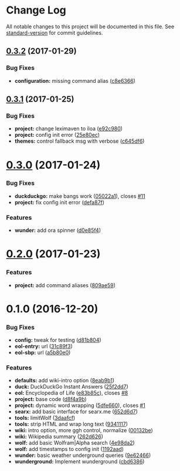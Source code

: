 # Change Log

All notable changes to this project will be documented in this file. See [standard-version](https://github.com/conventional-changelog/standard-version) for commit guidelines.

<a name="0.3.2"></a>
## [0.3.2](https://github.com/drawnepicenter/iloa/compare/v0.3.1...v0.3.2) (2017-01-29)


### Bug Fixes

* **configuration:** missing command alias ([c8e6366](https://github.com/drawnepicenter/iloa/commit/c8e6366))



<a name="0.3.1"></a>
## [0.3.1](https://github.com/drawnepicenter/iloa/compare/v0.3.0...v0.3.1) (2017-01-25)


### Bug Fixes

* **project:** change leximaven to iloa ([e92c980](https://github.com/drawnepicenter/iloa/commit/e92c980))
* **project:** config init error ([25e80ec](https://github.com/drawnepicenter/iloa/commit/25e80ec))
* **themes:** control fallback msg with verbose ([c645df6](https://github.com/drawnepicenter/iloa/commit/c645df6))



<a name="0.3.0"></a>
# [0.3.0](https://github.com/drawnepicenter/iloa/compare/v0.2.0...v0.3.0) (2017-01-24)


### Bug Fixes

* **duckduckgo:** make bangs work ([05022a1](https://github.com/drawnepicenter/iloa/commit/05022a1)), closes [#11](https://github.com/drawnepicenter/iloa/issues/11)
* **project:** fix config init error ([defa87f](https://github.com/drawnepicenter/iloa/commit/defa87f))


### Features

* **wunder:** add ora spinner ([d0e85f4](https://github.com/drawnepicenter/iloa/commit/d0e85f4))



<a name="0.2.0"></a>
# [0.2.0](https://github.com/drawnepicenter/iloa/compare/v0.1.0...v0.2.0) (2017-01-23)


### Features

* **project:** add command aliases ([809ae59](https://github.com/drawnepicenter/iloa/commit/809ae59))



<a name="0.1.0"></a>
# 0.1.0 (2016-12-20)


### Bug Fixes

* **config:** tweak for testing ([d81b804](https://github.com/drawnepicenter/iloa/commit/d81b804))
* **eol-entry:** url ([31c89f3](https://github.com/drawnepicenter/iloa/commit/31c89f3))
* **eol-sbp:** url ([a5b80e0](https://github.com/drawnepicenter/iloa/commit/a5b80e0))


### Features

* **defaults:** add wiki-intro option ([8eab9b1](https://github.com/drawnepicenter/iloa/commit/8eab9b1))
* **duck:** DuckDuckGo Instant Answers ([25f2dd7](https://github.com/drawnepicenter/iloa/commit/25f2dd7))
* **eol:** Encyclopedia of Life ([e83b85c](https://github.com/drawnepicenter/iloa/commit/e83b85c)), closes [#8](https://github.com/drawnepicenter/iloa/issues/8)
* **project:** base code ([d8f4a9b](https://github.com/drawnepicenter/iloa/commit/d8f4a9b))
* **project:** dynamic word wrapping ([5dfe660](https://github.com/drawnepicenter/iloa/commit/5dfe660)), closes [#1](https://github.com/drawnepicenter/iloa/issues/1)
* **searx:** add basic interface for searx.me ([652d6d7](https://github.com/drawnepicenter/iloa/commit/652d6d7))
* **tools:** limitWolf ([3daafcf](https://github.com/drawnepicenter/iloa/commit/3daafcf))
* **tools:** strip HTML and wrap long text ([9341117](https://github.com/drawnepicenter/iloa/commit/9341117))
* **wiki:** intro option, more ggh control, normalize ([00132be](https://github.com/drawnepicenter/iloa/commit/00132be))
* **wiki:** Wikipedia summary ([262d626](https://github.com/drawnepicenter/iloa/commit/262d626))
* **wolf:** add basic Wolfram\|Alpha search ([4e98da2](https://github.com/drawnepicenter/iloa/commit/4e98da2))
* **wolf:** add timestamps to config init ([1192aad](https://github.com/drawnepicenter/iloa/commit/1192aad))
* **wunder:** basic weather underground queries ([9e62466](https://github.com/drawnepicenter/iloa/commit/9e62466))
* **wunderground:** Implement wunderground ([cbd6386](https://github.com/drawnepicenter/iloa/commit/cbd6386))
